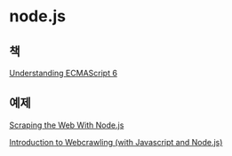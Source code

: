 # node.js

## 책
[Understanding ECMAScript 6](https://www.amazon.com/Understanding-ECMAScript-Definitive-JavaScript-Developers/dp/1593277571/ref=sr_1_1?ie=UTF8&qid=1550208457&sr=8-1&keywords=understanding+ecmascript+6)

## 예제

[Scraping the Web With Node.js](https://scotch.io/tutorials/scraping-the-web-with-node-js)

[Introduction to Webcrawling (with Javascript and Node.js)](https://medium.com/of-all-things-tech-progress/introduction-to-webcrawling-with-javascript-and-node-js-f5a3798ee8ac)


